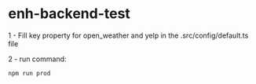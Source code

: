 # enh-backend-test

1 - Fill key property for open_weather and yelp in the .src/config/default.ts file
 
2 - run command: 

    npm run prod
